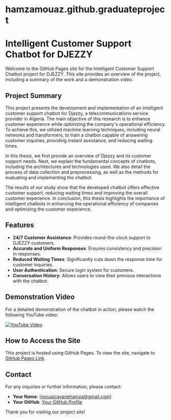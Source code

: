 # hamzamouaz.github.graduateproject
# Intelligent Customer Support Chatbot for DJEZZY

Welcome to the GitHub Pages site for the Intelligent Customer Support Chatbot project for DJEZZY. This site provides an overview of the project, including a summary of the work and a demonstration video.

## Project Summary

This project presents the development and implementation of an intelligent customer support chatbot for Djezzy, a telecommunications service provider in Algeria. The main objective of this research is to enhance customer experience while optimizing the company's operational efficiency. To achieve this, we utilized machine learning techniques, including neural networks and transformers, to train a chatbot capable of answering customer inquiries, providing instant assistance, and reducing waiting times.

In this thesis, we first provide an overview of Djezzy and its customer support needs. Next, we explain the fundamental concepts of chatbots, including the architectures and technologies used. We also detail the process of data collection and preprocessing, as well as the methods for evaluating and implementing the chatbot.

The results of our study show that the developed chatbot offers effective customer support, reducing waiting times and improving the overall customer experience. In conclusion, this thesis highlights the importance of intelligent chatbots in enhancing the operational efficiency of companies and optimizing the customer experience.

## Features

- **24/7 Customer Assistance**: Provides round-the-clock support to DJEZZY customers.
- **Accurate and Uniform Responses**: Ensures consistency and precision in responses.
- **Reduced Waiting Times**: Significantly cuts down the response time for customer inquiries.
- **User Authentication**: Secure login system for customers.
- **Conversation History**: Allows users to view their previous interactions with the chatbot.

## Demonstration Video

For a detailed demonstration of the chatbot in action, please watch the following YouTube video:

[![YouTube Video](https://img.youtube.com/vi/VIDEO_ID_HERE/0.jpg)](https://www.youtube.com/watch?v=VIDEO_ID_HERE)

## How to Access the Site

This project is hosted using GitHub Pages. To view the site, navigate to [GitHub Pages Link](https://username.github.io/repository-name).

## Contact

For any inquiries or further information, please contact:

- **Your Name**: [mouazrayanehamza@gmail.com]
- **Your GitHub**: [Your GitHub Profile]([https://github.com/your-username](https://github.com/HamzaMouaz/))

Thank you for visiting our project site!

